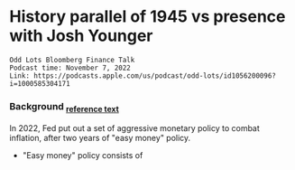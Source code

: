 # History parallel of 1945 vs presence with Josh Younger
```text
Odd Lots Bloomberg Finance Talk
Podcast time: November 7, 2022
Link: https://podcasts.apple.com/us/podcast/odd-lots/id1056200096?i=1000585304171
```
### Background <sub>[reference text](https://www.usbank.com/investing/financial-perspectives/market-news/federal-reserve-tapering-asset-purchases.html)
In 2022, Fed put out a set of aggressive monetary policy to combat inflation, after two years of "easy money" policy.
  - "Easy money" policy consists of 
